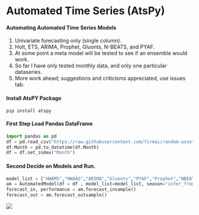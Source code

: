 # Automated Time Series (AtsPy)

#### Automating Automated Time Series Models
1. Univariate forecasting only (single column). 
1. Holt, ETS, ARIMA, Prophet, Gluonts, N-BEATS, and PYAF.
1. At some point a meta model will be tested to see if an ensemble would work. 
1. So far I have only tested monthly data, and only one particular dataseries. 
1. More work ahead; suggestions and criticisms appreciated, use issues tab.

#### Install AtsPY Package
```
pip install atspy
```

#### First Step Load Pandas DataFrame
```python
import pandas as pd
df = pd.read_csv("https://raw.githubusercontent.com/firmai/random-assets-two/master/ts/monthly-beer-australia.csv")
df.Month = pd.to_datetime(df.Month)
df = df.set_index("Month")
```

#### Second Decide on Models and Run.
```python
model_list = ["HWAMS","HWAAS","ARIMA","Gluonts","PYAF","Prophet","NBEATS"]
am = AutomatedModel(df = df , model_list=model_list, season="infer_from_data",forecast_len=20 )
forecast_in, performance = am.forecast_insample()
forecast_out = am.forecast_outsample()
```

![](https://github.com/firmai/atspy/blob/master/atspy_files/Screen%20Shot%202020-01-31%20at%207.51.07%20PM.png)

